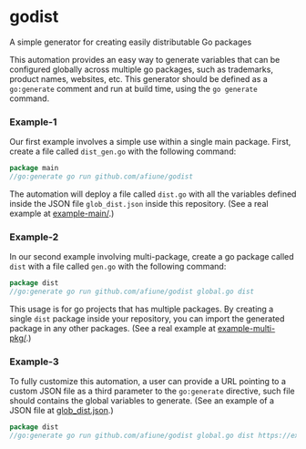 # godist
A simple generator for creating easily distributable Go packages

This automation provides an easy way to generate variables that can be configured
globally across multiple go packages, such as trademarks, product names, websites,
etc. This generator should be defined as a `go:generate` comment and run at build
time, using the `go generate` command.

### Example-1
Our first example involves a simple use within a single main package. First, create
a file called `dist_gen.go` with the following command:

```go
package main
//go:generate go run github.com/afiune/godist
```

The automation will deploy a file called `dist.go` with all the variables defined
inside the JSON file `glob_dist.json` inside this repository. (See a real example
at [example-main/](example-main).)

### Example-2
In our second example involving multi-package, create a go package called `dist`
with a file called `gen.go` with the following command:

```go
package dist
//go:generate go run github.com/afiune/godist global.go dist
```

This usage is for go projects that has multiple packages. By creating a single `dist`
package inside your repository, you can import the generated package in any other
packages. (See a real example at [example-multi-pkg/](example-multi-pkg).)

### Example-3

To fully customize this automation, a user can provide a URL pointing to a custom JSON
file as a third parameter to the `go:generate` directive, such file should contains the
global variables to generate. (See an example of a JSON file at
[glob_dist.json](glob_dist.json).)

```go
package dist
//go:generate go run github.com/afiune/godist global.go dist https://example.com/path/to/glob_dist.json
```
